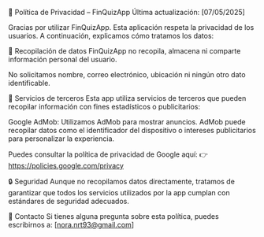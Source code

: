 📄 Política de Privacidad – FinQuizApp
Última actualización: [07/05/2025]

Gracias por utilizar FinQuizApp. Esta aplicación respeta la privacidad de los usuarios. A continuación, explicamos cómo tratamos los datos:

📌 Recopilación de datos
FinQuizApp no recopila, almacena ni comparte información personal del usuario.

No solicitamos nombre, correo electrónico, ubicación ni ningún otro dato identificable.

📲 Servicios de terceros
Esta app utiliza servicios de terceros que pueden recopilar información con fines estadísticos o publicitarios:

Google AdMob: Utilizamos AdMob para mostrar anuncios. AdMob puede recopilar datos como el identificador del dispositivo o intereses publicitarios para personalizar la experiencia.

Puedes consultar la política de privacidad de Google aquí:
👉 https://policies.google.com/privacy

🔒 Seguridad
Aunque no recopilamos datos directamente, tratamos de garantizar que todos los servicios utilizados por la app cumplan con estándares de seguridad adecuados.

📧 Contacto
Si tienes alguna pregunta sobre esta política, puedes escribirnos a:
[nora.nrt93@gmail.com]
